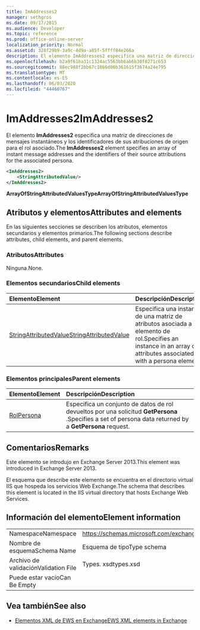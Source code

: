 ```yaml
---
title: ImAddresses2
manager: sethgros
ms.date: 09/17/2015
ms.audience: Developer
ms.topic: reference
ms.prod: office-online-server
localization_priority: Normal
ms.assetid: 328f29b9-3a9c-4d9a-a85f-5ffff84e266a
description: El elemento ImAddresses2 especifica una matriz de direcciones de mensajes instantáneos y los identificadores de sus atribuciones de origen para el rol asociado.
ms.openlocfilehash: b2a9f61ba31c1324ac5563bb6ab6b30f0271c653
ms.sourcegitcommit: 88ec988f2bb67c1866d06b361615f3674a24e795
ms.translationtype: MT
ms.contentlocale: es-ES
ms.lasthandoff: 06/03/2020
ms.locfileid: "44460767"
---
```

# <a name="imaddresses2"></a><span data-ttu-id="01cfe-103">ImAddresses2</span><span class="sxs-lookup"><span data-stu-id="01cfe-103">ImAddresses2</span></span>

<span data-ttu-id="01cfe-104">El elemento **ImAddresses2** especifica una matriz de direcciones de mensajes instantáneos y los identificadores de sus atribuciones de origen para el rol asociado.</span><span class="sxs-lookup"><span data-stu-id="01cfe-104">The **ImAddresses2** element specifies an array of instant message addresses and the identifiers of their source attributions for the associated persona.</span></span> 
  
```XML
<ImAddresses2>
    <StringAttributedValue/>
</ImAddresses2>
```

 <span data-ttu-id="01cfe-105">**ArrayOfStringAttributedValuesType**</span><span class="sxs-lookup"><span data-stu-id="01cfe-105">**ArrayOfStringAttributedValuesType**</span></span>
## <a name="attributes-and-elements"></a><span data-ttu-id="01cfe-106">Atributos y elementos</span><span class="sxs-lookup"><span data-stu-id="01cfe-106">Attributes and elements</span></span>

<span data-ttu-id="01cfe-107">En las siguientes secciones se describen los atributos, elementos secundarios y elementos primarios.</span><span class="sxs-lookup"><span data-stu-id="01cfe-107">The following sections describe attributes, child elements, and parent elements.</span></span>
  
### <a name="attributes"></a><span data-ttu-id="01cfe-108">Atributos</span><span class="sxs-lookup"><span data-stu-id="01cfe-108">Attributes</span></span>

<span data-ttu-id="01cfe-109">Ninguna.</span><span class="sxs-lookup"><span data-stu-id="01cfe-109">None.</span></span>
  
### <a name="child-elements"></a><span data-ttu-id="01cfe-110">Elementos secundarios</span><span class="sxs-lookup"><span data-stu-id="01cfe-110">Child elements</span></span>

|<span data-ttu-id="01cfe-111">**Elemento**</span><span class="sxs-lookup"><span data-stu-id="01cfe-111">**Element**</span></span>|<span data-ttu-id="01cfe-112">**Descripción**</span><span class="sxs-lookup"><span data-stu-id="01cfe-112">**Description**</span></span>|
|:-----|:-----|
|[<span data-ttu-id="01cfe-113">StringAttributedValue</span><span class="sxs-lookup"><span data-stu-id="01cfe-113">StringAttributedValue</span></span>](stringattributedvalue.md) <br/> |<span data-ttu-id="01cfe-114">Especifica una instancia de una matriz de atributos asociada a un elemento de rol.</span><span class="sxs-lookup"><span data-stu-id="01cfe-114">Specifies an instance in an array of attributes associated with a persona element.</span></span>  <br/> |
   
### <a name="parent-elements"></a><span data-ttu-id="01cfe-115">Elementos principales</span><span class="sxs-lookup"><span data-stu-id="01cfe-115">Parent elements</span></span>

|<span data-ttu-id="01cfe-116">**Elemento**</span><span class="sxs-lookup"><span data-stu-id="01cfe-116">**Element**</span></span>|<span data-ttu-id="01cfe-117">**Descripción**</span><span class="sxs-lookup"><span data-stu-id="01cfe-117">**Description**</span></span>|
|:-----|:-----|
|[<span data-ttu-id="01cfe-118">Rol</span><span class="sxs-lookup"><span data-stu-id="01cfe-118">Persona</span></span>](persona.md) <br/> |<span data-ttu-id="01cfe-119">Especifica un conjunto de datos de rol devueltos por una solicitud **GetPersona** .</span><span class="sxs-lookup"><span data-stu-id="01cfe-119">Specifies a set of persona data returned by a **GetPersona** request.</span></span>  <br/> |
   
## <a name="remarks"></a><span data-ttu-id="01cfe-120">Comentarios</span><span class="sxs-lookup"><span data-stu-id="01cfe-120">Remarks</span></span>

<span data-ttu-id="01cfe-121">Este elemento se introdujo en Exchange Server 2013.</span><span class="sxs-lookup"><span data-stu-id="01cfe-121">This element was introduced in Exchange Server 2013.</span></span>
  
<span data-ttu-id="01cfe-122">El esquema que describe este elemento se encuentra en el directorio virtual IIS que hospeda los servicios Web Exchange.</span><span class="sxs-lookup"><span data-stu-id="01cfe-122">The schema that describes this element is located in the IIS virtual directory that hosts Exchange Web Services.</span></span>
  
## <a name="element-information"></a><span data-ttu-id="01cfe-123">Información del elemento</span><span class="sxs-lookup"><span data-stu-id="01cfe-123">Element information</span></span>

|||
|:-----|:-----|
|<span data-ttu-id="01cfe-124">Namespace</span><span class="sxs-lookup"><span data-stu-id="01cfe-124">Namespace</span></span>  <br/> |https://schemas.microsoft.com/exchange/services/2006/types  <br/> |
|<span data-ttu-id="01cfe-125">Nombre de esquema</span><span class="sxs-lookup"><span data-stu-id="01cfe-125">Schema Name</span></span>  <br/> |<span data-ttu-id="01cfe-126">Esquema de tipo</span><span class="sxs-lookup"><span data-stu-id="01cfe-126">Type schema</span></span>  <br/> |
|<span data-ttu-id="01cfe-127">Archivo de validación</span><span class="sxs-lookup"><span data-stu-id="01cfe-127">Validation File</span></span>  <br/> |<span data-ttu-id="01cfe-128">Types. xsd</span><span class="sxs-lookup"><span data-stu-id="01cfe-128">types.xsd</span></span>  <br/> |
|<span data-ttu-id="01cfe-129">Puede estar vacío</span><span class="sxs-lookup"><span data-stu-id="01cfe-129">Can Be Empty</span></span>  <br/> ||
   
## <a name="see-also"></a><span data-ttu-id="01cfe-130">Vea también</span><span class="sxs-lookup"><span data-stu-id="01cfe-130">See also</span></span>



- [<span data-ttu-id="01cfe-131">Elementos XML de EWS en Exchange</span><span class="sxs-lookup"><span data-stu-id="01cfe-131">EWS XML elements in Exchange</span></span>](ews-xml-elements-in-exchange.md)

